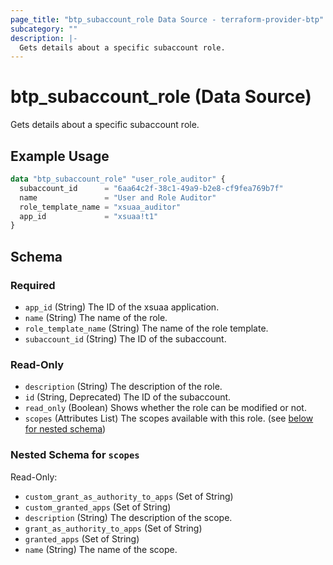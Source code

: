 ```yaml
---
page_title: "btp_subaccount_role Data Source - terraform-provider-btp"
subcategory: ""
description: |-
  Gets details about a specific subaccount role.
---
```


# btp_subaccount_role (Data Source)

Gets details about a specific subaccount role.

## Example Usage

```terraform
data "btp_subaccount_role" "user_role_auditor" {
  subaccount_id      = "6aa64c2f-38c1-49a9-b2e8-cf9fea769b7f"
  name               = "User and Role Auditor"
  role_template_name = "xsuaa_auditor"
  app_id             = "xsuaa!t1"
}
```

<!-- schema generated by tfplugindocs -->
## Schema

### Required

- `app_id` (String) The ID of the xsuaa application.
- `name` (String) The name of the role.
- `role_template_name` (String) The name of the role template.
- `subaccount_id` (String) The ID of the subaccount.

### Read-Only

- `description` (String) The description of the role.
- `id` (String, Deprecated) The ID of the subaccount.
- `read_only` (Boolean) Shows whether the role can be modified or not.
- `scopes` (Attributes List) The scopes available with this role. (see [below for nested schema](#nestedatt--scopes))

<a id="nestedatt--scopes"></a>
### Nested Schema for `scopes`

Read-Only:

- `custom_grant_as_authority_to_apps` (Set of String)
- `custom_granted_apps` (Set of String)
- `description` (String) The description of the scope.
- `grant_as_authority_to_apps` (Set of String)
- `granted_apps` (Set of String)
- `name` (String) The name of the scope.